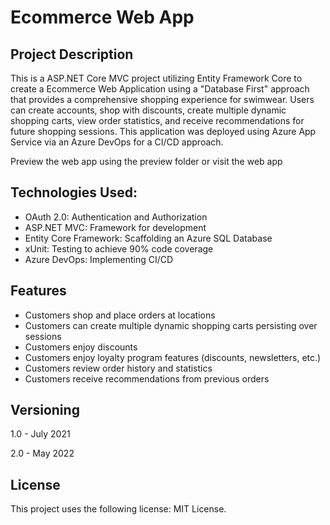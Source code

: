 # Ecommerce Web App

## Project Description
This is a ASP.NET Core MVC project utilizing Entity Framework Core to create a Ecommerce Web Application using a "Database First" approach that provides a comprehensive shopping experience for swimwear. Users can create accounts, shop with discounts, create multiple dynamic shopping carts, view order statistics, and receive recommendations for future shopping sessions. This application was deployed using Azure App Service via an Azure DevOps for a CI/CD approach.

Preview the web app using the preview folder or visit the web app 

## Technologies Used:
* OAuth 2.0: Authentication and Authorization
* ASP.NET MVC: Framework for development
* Entity Core Framework: Scaffolding an Azure SQL Database
* xUnit: Testing to achieve 90% code coverage
* Azure DevOps: Implementing CI/CD

## Features
* Customers shop and place orders at locations
* Customers can create multiple dynamic shopping carts persisting over sessions
* Customers enjoy discounts
* Customers enjoy loyalty program features (discounts, newsletters, etc.)
* Customers review order history and statistics
* Customers receive recommendations from previous orders

## Versioning
1.0 - July 2021

2.0 - May 2022

## License
This project uses the following license: MIT License.
